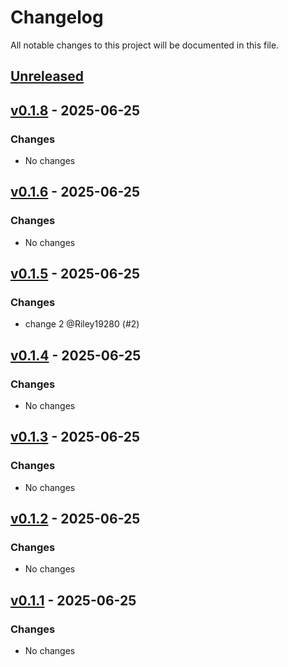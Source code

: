 # Changelog

All notable changes to this project will be documented in this file.

## [Unreleased](https://github.com/Riley19280/changelog-test/compare/v0.1.8...HEAD)

## [v0.1.8](https://github.com/Riley19280/changelog-test/compare/v0.1.6...v0.1.8) - 2025-06-25

### Changes

* No changes

## [v0.1.6](https://github.com/Riley19280/changelog-test/compare/v0.1.5...v0.1.6) - 2025-06-25

### Changes

* No changes

## [v0.1.5](https://github.com/Riley19280/changelog-test/compare/v0.1.4...v0.1.5) - 2025-06-25

### Changes

- change 2 @Riley19280 (#2)

## [v0.1.4](https://github.com/Riley19280/changelog-test/compare/v0.1.3...v0.1.4) - 2025-06-25

### Changes

* No changes

## [v0.1.3](https://github.com/Riley19280/changelog-test/compare/v0.1.2...v0.1.3) - 2025-06-25

### Changes

* No changes

## [v0.1.2](https://github.com/Riley19280/changelog-test/compare/v0.1.1...v0.1.2) - 2025-06-25

### Changes

* No changes

## [v0.1.1](https://github.com/Riley19280/changelog-test/compare/master...v0.1.1) - 2025-06-25

### Changes

* No changes
